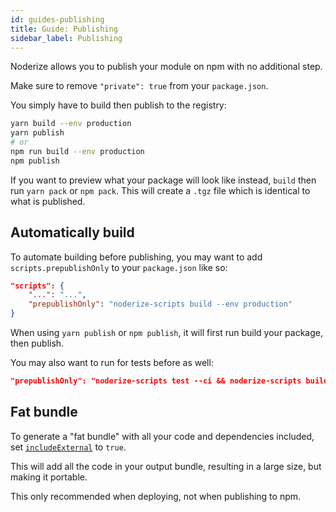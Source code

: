 ```yaml
---
id: guides-publishing
title: Guide: Publishing
sidebar_label: Publishing
---
```


Noderize allows you to publish your module on npm with no additional step.

Make sure to remove `"private": true` from your `package.json`.

You simply have to build then publish to the registry:

```bash
yarn build --env production
yarn publish
# or
npm run build --env production
npm publish
```

If you want to preview what your package will look like instead, `build` then run `yarn pack` or `npm pack`. This will create a `.tgz` file which is identical to what is published.

## Automatically build

To automate building before publishing, you may want to add `scripts.prepublishOnly` to your `package.json` like so:

```json
"scripts": {
    "...": "...",
    "prepublishOnly": "noderize-scripts build --env production"
}
```

When using `yarn publish` or `npm publish`, it will first run build your package, then publish.

You may also want to run for tests before as well:

```json
"prepublishOnly": "noderize-scripts test --ci && noderize-scripts build --env production"
```

## Fat bundle

To generate a "fat bundle" with all your code and dependencies included, set [`includeExternal`](configuration-noderize.md#includeexternal) to `true`.

This will add all the code in your output bundle, resulting in a large size, but making it portable.

This only recommended when deploying, not when publishing to npm.
